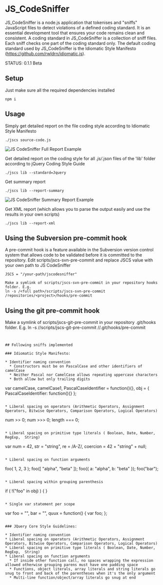 JS_CodeSniffer
==============

JS_CodeSniffer is a node.js application that tokenises and "sniffs" JavaScript files to detect violations of a defined coding standard. It is an essential development tool that ensures your code remains clean and consistent.
A coding standard in JS_CodeSniffer is a collection of sniff files. Each sniff checks one part of the coding standard only. The default coding standard used by JS_CodeSniffer is the Idiomatic Style Manifesto (https://github.com/rwldrn/idiomatic.js).

STATUS: 0.1.1 Beta

## Setup

Just make sure all the required dependencies installed
```
npm i
```
## Usage

Simply get detailed report on the file coding style according to Idiomatic Style Manifesto
```
./jscs source-code.js
```

![JS CodeSniffer Full Report Example](https://raw.github.com/dsheiko/jscodesniffer/master/doc/sample1.jpg "JS CodeSniffer Full Report Example")

Get detailed report on the coding style for all *.js/*.json files of the 'lib' folder according to jQuery Coding Style Guide
```
./jscs lib --standard=Jquery
```

Get summary report
```
./jscs lib --report-summary
```
![JS CodeSniffer Summary Report Example](https://raw.github.com/dsheiko/jscodesniffer/master/doc/sample2.jpg "JS CodeSniffer Summary Report Example")

Get XML report (which allows you to parse the output easily and use the results in your own scripts)
```
./jscs lib --report-xml
```

## Using the Subversion pre-commit hook

A pre-commit hook is a feature available in the Subversion version control system that allows code to be validated before it is committed to the repository.
Edit scripts/jscs-svn-pre-commit and replace JSCS value with your own path to JS CodeSniffer
```
JSCS = "/your-path/jscodesniffer"
```
```
Make a symlink of scripts/jscs-svn-pre-commit in your repository hooks folder. E.g.
ln -s /<full path>/scripts/jscs-svn-pre-commit /repositories/<project>/hooks/pre-commit
```

## Using the git pre-commit hook
Make a symlink of scripts/jscs-git-pre-commit in your repository .git/hooks folder. E.g.
ln -s /<full path>/scripts/jscs-git-pre-commit /<project>/.git/hooks/pre-commit
```


## Following sniffs implemented

### Idiomatic Style Manifesto:

* Identifier naming convention
  * Constructors must be on PascalCase and other identifiers of camelCase
  * Neither Pascal nor CamelCase allows repeating uppercase characters
  * Both allow but only trailing digits

```
var camelCase,
    camelCase1,
    PascalCaseIdentifier = function(){},
    obj = { PascalCaseIdentifier: function(){} };
```

* Liberal spacing on operators (Arithmetic Operators, Assignment Operators, Bitwise Operators, Comparison Operators, Logical Operators)

```
num >> 0;
num >>> 0;
length === 0;
```

* Liberal spacing on primitive type literals ( Boolean, Date, Number, RegExp,  String)

```
var num = 42,
    str = "string",
    re = /A-Z/,
    coercion = 42 + "string" + null;
```

* Liberal spacing on function arguments

```
foo( 1, 2, 3 );
foo([ "alpha", "beta" ]);
foo({
  a: "alpha",
  b: "beta"
});
foo("bar");
```

* Liberal spacing within grouping parenthesis

```
if ( !("foo" in obj) ) {
}
```

* Single var statement per scope

```
var foo = "",
    bar = "",
    quux = function() {
        var foo;
    };
```

### JQuery Core Style Guidelines:

* Identifier naming convention
* Liberal spacing on operators (Arithmetic Operators, Assignment Operators, Bitwise Operators, Comparison Operators, Logical Operators)
* Liberal spacing on primitive type literals ( Boolean, Date, Number, RegExp,  String)
* Liberal spacing on function arguments
  * If inside other function call, no spaces wrapping the expression allowed otherwise grouping parens must have one padding space
  * Functions, object literals, array literals and string literals go snug to front and back of the parentheses when it's the only argument
  * Multi-line function/object/array literals go snug at end
